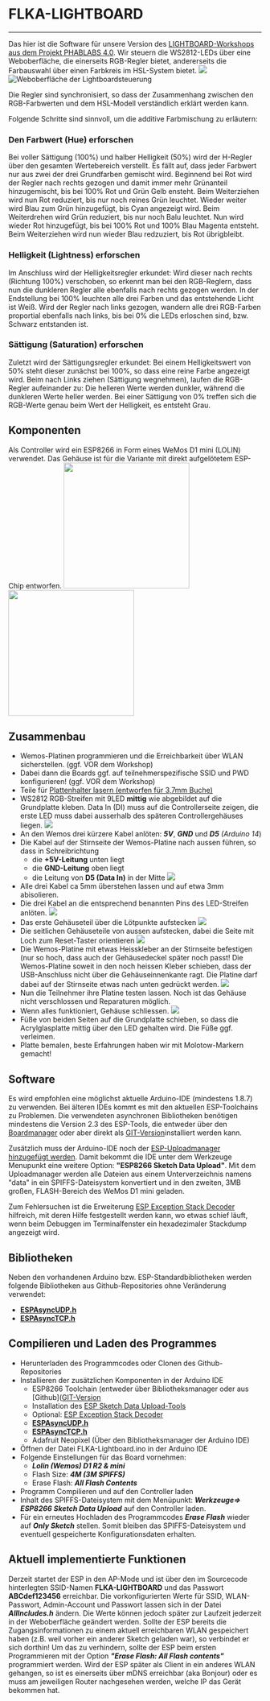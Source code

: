FLKA-LIGHTBOARD
===
___
Das hier ist die Software für unsere Version des [LIGHTBOARD-Workshops aus dem Projekt PHABLABS 4.0](http://phablabs.eu/workshop/light-board). Wir steuern die WS2812-LEDs über eine Weboberfläche, die einerseits RGB-Regler bietet, andererseits die Farbauswahl über einen Farbkreis im HSL-System bietet.
![](./doc/FLKA-lightboard-finished.jpg)
![Weboberfläche der Lightboardsteuerung](./Lightboard-Screen.png)

Die Regler sind synchronisiert, so dass der Zusammenhang zwischen den RGB-Farbwerten und dem HSL-Modell verständlich erklärt werden kann.

Folgende Schritte sind sinnvoll, um die additive Farbmischung zu erläutern:

### Den Farbwert (Hue) erforschen ###
Bei voller Sättigung (100%) und halber Helligkeit (50%) wird der H-Regler über den gesamten Wertebereich verstellt.
Es fällt auf, dass jeder Farbwert nur aus zwei der drei Grundfarben gemischt wird. Beginnend bei Rot wird der Regler nach rechts gezogen und damit immer mehr Grünanteil hinzugemischt, bis bei 100% Rot und Grün Gelb ensteht.
Beim Weiterziehen wird nun Rot reduziert, bis nur noch reines Grün leuchtet. Wieder weiter wird Blau zum Grün hinzugefügt, bis Cyan angezeigt wird.  Beim Weiterdrehen wird Grün reduziert, bis nur noch Balu leuchtet. Nun wird wieder Rot hinzugefügt, bis bei 100% Rot und 100% Blau Magenta entsteht. Beim Weiterziehen wird nun wieder Blau redzuziert, bis Rot übrigbleibt.

### Helligkeit (Lightness) erforschen ###
Im Anschluss wird der Helligkeitsregler erkundet:
Wird dieser nach rechts (Richtung 100%) verschoben, so erkennt man bei den RGB-Reglern, dass nun die dunkleren Regler alle ebenfalls nach rechts gezogen werden.  In der Endstellung bei 100% leuchten alle drei Farben und das entstehende Licht ist Weiß. 
Wird der Regler nach links gezogen, wandern alle drei RGB-Farben proportial ebenfalls nach links, bis bei 0% die LEDs erloschen sind, bzw. Schwarz entstanden ist.

### Sättigung (Saturation) erforschen ###
Zuletzt wird der Sättigungsregler erkundet: Bei einem Helligkeitswert von 50% steht dieser zunächst bei 100%, so dass eine reine Farbe angezeigt wird.
Beim nach Links ziehen (Sättigung wegnehmen), laufen die RGB-Regler aufeinander zu: Die helleren Werte werden dunkler, während die dunkleren Werte heller werden.  Bei einer Sättigung von 0% treffen sich die RGB-Werte genau beim Wert der Helligkeit, es entsteht Grau.


Komponenten
-----------
Als Controller wird ein ESP8266 in Form eines WeMos D1 mini (LOLIN) verwendet. Das Gehäuse ist für die Variante mit direkt aufgelötetem ESP-Chip entworfen. 
<img src="./D1-Mini-Unterseite.jpg" width=250px><img src="./D1-Mini-Oberseite.jpg" width=250px>



Zusammenbau
-----------
- Wemos-Platinen programmieren und die Erreichbarkeit über WLAN sicherstellen. (ggf. VOR dem Workshop)
- Dabei dann die Boards ggf. auf teilnehmerspezifische SSID und PWD konfigurieren! (ggf. VOR dem Workshop)
- Teile für [Plattenhalter lasern (entworfen für 3,7mm Buche)](./SVG-Laserparts/FLKA-Lightboard.svg)
- WS2812 RGB-Streifen mit 9LED **mittig** wie abgebildet auf die Grundplatte kleben. Data In (DI) muss auf die Controllerseite zeigen, die erste LED muss dabei ausserhalb des späteren Controllergehäuses liegen.
![](./doc/strip-begin.jpg)
- An den Wemos drei kürzere Kabel anlöten: ***5V***, ***GND*** und ***D5*** *(Arduino 14*)
- Die Kabel auf der Stirnseite der Wemos-Platine nach aussen führen, so dass in Schreibrichtung
  - die **+5V-Leitung** unten liegt
  - die **GND-Leitung** oben liegt
  - die Leitung von **D5 (Data In)** in der Mitte
  ![](./doc/wemos-wired.jpg)
- Alle drei Kabel ca 5mm überstehen lassen und auf etwa 3mm abisolieren.
- Die drei Kabel an die entsprechend benannten Pins des LED-Streifen anlöten.
    ![](./doc/wemos-soldered.jpg)
- Das erste Gehäuseteil über die Lötpunkte aufstecken
  ![](./doc/case-step1.jpg)
- Die seitlichen Gehäuseteile von aussen aufstecken, dabei die Seite mit Loch zum Reset-Taster orientieren
  ![](./doc/case-step2.jpg)
- Die Wemos-Platine mit etwas Heisskleber an der Stirnseite befestigen (nur so hoch, dass auch der Gehäusedeckel später noch passt!
Die Wemos-Platine soweit in den noch heissen Kleber schieben, dass der USB-Anschluss nicht über die Gehäuseinnenkante ragt.
Die Platine darf dabei auf der Stirnseite etwas nach unten gedrückt werden.
  ![](./doc/case-step3.jpg)
- Nun die Teilnehmer ihre Platine testen lassen. Noch ist das Gehäuse nicht verschlossen und Reparaturen möglich.
- Wenn alles funktioniert, Gehäuse schliessen.
  ![](./doc/case-step1.jpg)
- Füße von beiden Seiten auf die Grundplatte schieben, so dass die Acrylglasplatte mittig über den LED gehalten wird. Die Füße ggf. verleimen.
- Platte bemalen, beste Erfahrungen haben wir mit Molotow-Markern gemacht!


Software
--------
Es wird empfohlen eine möglichst aktuelle Arduino-IDE (mindestens 1.8.7) zu verwenden. Bei älteren IDEs kommt es mit den aktuellen ESP-Toolchains zu Problemen.  Die verwendeten asynchronen Bibliotheken benötigen mindestens die Version 2.3 des ESP-Tools, die entweder über den [Boardmanager](https://github.com/esp8266/Arduino#installing-with-boards-manager) oder aber direkt als [GIT-Version](https://arduino-esp8266.readthedocs.io/en/latest/installing.html#using-git-version)installiert werden kann.

Zusätzlich muss der Arduino-IDE noch der [ESP-Uploadmanager hinzugefügt werden](http://esp8266.github.io/Arduino/versions/2.3.0/doc/filesystem.html#uploading-files-to-file-system "Uploading files to SPIFFS"). Damit bekommt die IDE unter dem Werkzeuge Menupunkt eine weitere Option: **"ESP8266 Sketch Data Upload"**. 
Mit dem Uploadmanager werden alle Dateien aus einem Unterverzeichnis namens "data" in ein SPIFFS-Dateisystem konvertiert und in den zweiten, 3MB großen, FLASH-Bereich des WeMos D1 mini geladen.

Zum Fehlersuchen ist die Erweiterung [ESP Exception Stack Decoder](https://github.com/me-no-dev/EspExceptionDecoder) hilfreich, mit deren Hilfe festgestellt werden kann, wo etwas schief läuft, wenn beim Debuggen im Terminalfenster ein hexadezimaler Stackdump angezeigt wird.

Bibliotheken
------------
Neben den vorhandenen Arduino bzw. ESP-Standardbibliotheken werden folgende Bibliotheken aus Github-Repositories ohne Veränderung verwendet:

- [**ESPAsyncUDP.h**]( http://github.com/me-no-dev/ESPAsyncUDP "Asynchrones UDP")
- [**ESPAsyncTCP.h**]( http://github.com/me-no-dev/ESPAsyncTCP "Asynchrones TCP")

Compilieren und Laden des Programmes
------------------------------------
- Herunterladen des Programmcodes oder Clonen des Github-Repositories
- Installieren der zusätzlichen Komponenten in der Arduino IDE
  - ESP8266 Toolchain (entweder über Bibliotheksmanager oder aus [Github]([GIT-Version](https://arduino-esp8266.readthedocs.io/en/latest/installing.html#using-git-version)
  - Installation des [ESP Sketch Data Upload-Tools](http://esp8266.github.io/Arduino/versions/2.3.0/doc/filesystem.html#uploading-files-to-file-system)
  - Optional: [ESP Exception Stack Decoder](https://github.com/me-no-dev/EspExceptionDecoder) 
  - [**ESPAsyncUDP.h**]( http://github.com/me-no-dev/ESPAsyncUDP "Asynchrones UDP")
  - [**ESPAsyncTCP.h**]( http://github.com/me-no-dev/ESPAsyncTCP "Asynchrones TCP")
  - Adafruit Neopixel (Über den Bibliotheksmanager der Arduino IDE)
- Öffnen der Datei FLKA-Lightboard.ino in der Arduino IDE
- Folgende Einstellungen für das Board vornehmen:
  - ***Lolin (Wemos) D1 R2 & mini***
  - Flash Size: ***4M (3M SPIFFS)***
  - Erase Flash: ***All Flash Contents*** 
- Programm Compilieren und auf den Controller laden
- Inhalt des SPIFFS-Dateisystem mit dem Menüpunkt: ***Werkzeuge=> ESP8266 Sketch Data Upload*** auf den Controller laden.
- Für ein erneutes Hochladen des Programmcodes ***Erase Flash*** wieder auf ***Only Sketch*** stellen. Somit bleiben das SPIFFS-Dateisystem und eventuell gespeicherte Konfigurationsdaten erhalten.


Aktuell implementierte Funktionen
---------------------------------
Derzeit startet der ESP in den AP-Mode und ist über den im Sourcecode hinterlegten SSID-Namen **FLKA-LIGHTBOARD** und das Passwort **ABCdef123456** erreichbar.
Die vorkonfigurierten Werte für SSID, WLAN-Passwort, Admin-Account und Passwort lassen sich in der Datei ***AllIncludes.h*** ändern. Die Werte können jedoch später zur Laufzeit jederzeit in der Weboberfläche geändert werden.
Sollte der ESP bereits die Zugangsinformationen zu einem aktuell erreichbaren WLAN gespeichert haben (z.B. weil vorher ein anderer Sketch geladen war), so verbindet er sich dorthin! Um das zu verhindern, sollte der ESP beim ersten Programmieren mit der Option ***"Erase Flash: All Flash contents"*** programmiert werden.
Wird der ESP später als Client in ein anderes WLAN gehangen, so ist es einerseits über mDNS erreichbar (aka Bonjour) oder es muss am jeweiligen Router nachgesehen werden, welche IP das Gerät bekommen hat.



